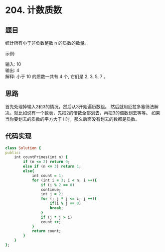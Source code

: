 # 204. 计数质数
## 题目
统计所有小于非负数整数 n 的质数的数量。  
 
示例:  

输入: 10  
输出: 4  
解释: 小于 10 的质数一共有 4 个, 它们是 2, 3, 5, 7 。  
## 思路
首先处理掉输入2和3的情况，然后从3开始遍历数组。
然后就用厄拉多塞筛法解决。就比如说有一个数表，先把2的倍数全部划去，再把3的倍数划去等等。
如果当你要划去的质数的平方大于 i 时，那么后面没有划去的数都是质数。
## 代码实现
```ruby
class Solution {
public:
    int countPrimes(int n) {
        if (n <= 2) return 0;
        else if (n <= 3) return 1;
        else{
            int count = 1;
            for (int i = 3; i < n; i ++){
                if (i % 2 == 0) 
                continue;
                int j = 2;
                for (; j * j <= i; j ++){
                    if(i % j == 0) 
                    break;
                }
                if (j * j > i) 
                count ++;
            }
            return count;
        }
    }
};
```
